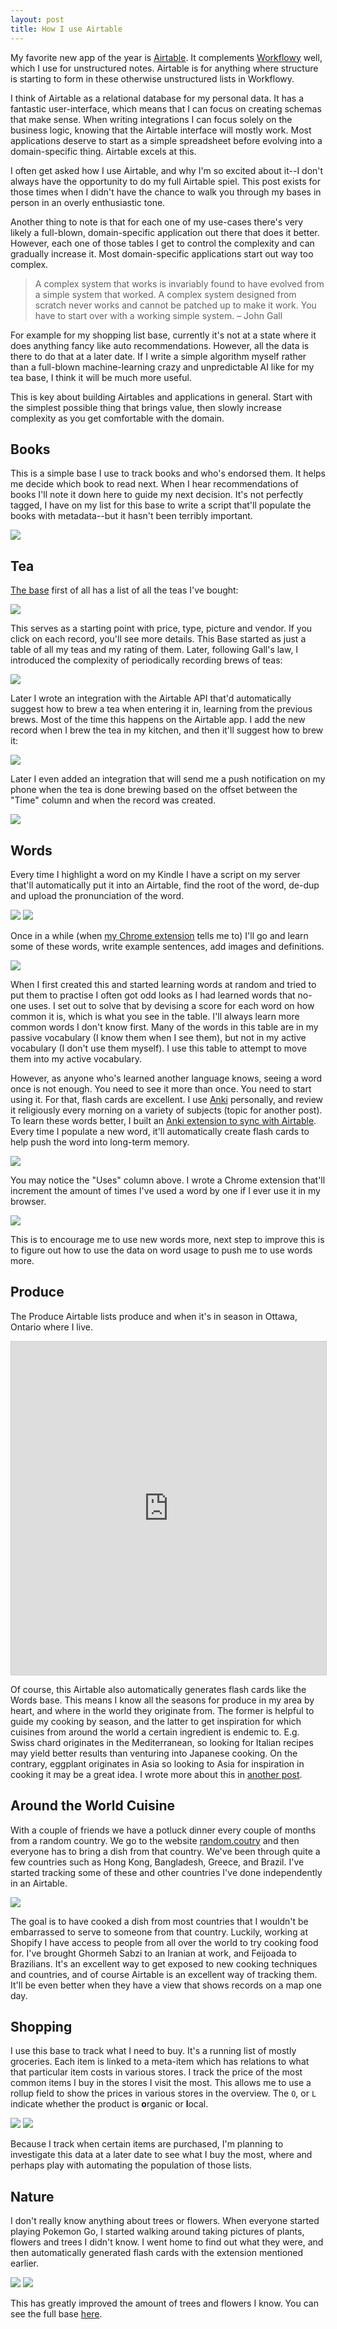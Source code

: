 ```yaml
---
layout: post
title: How I use Airtable
---
```


My favorite new app of the year is [Airtable](http://airtable.com/). It
complements [Workflowy](https://workflowy.com/) well, which I use for
unstructured notes. Airtable is for anything where structure is starting to form
in these otherwise unstructured lists in Workflowy.

I think of Airtable as a relational database for my personal data. It has a
fantastic user-interface, which means that I can focus on creating schemas that
make sense. When writing integrations I can focus solely on the business logic,
knowing that the Airtable interface will mostly work. Most applications deserve
to start as a simple spreadsheet before evolving into a domain-specific thing.
Airtable excels at this.

I often get asked how I use Airtable, and why I'm so excited about it--I don't
always have the opportunity to do my full Airtable spiel. This post exists for
those times when I didn't have the chance to walk you through my bases in person
in an overly enthusiastic tone.

Another thing to note is that for each one of my use-cases there's very likely a
full-blown, domain-specific application out there that does it better. However,
each one of those tables I get to control the complexity and can gradually
increase it. Most domain-specific applications start out way too complex.

> A complex system that works is invariably found to have evolved from a simple
> system that worked. A complex system designed from scratch never works and
> cannot be patched up to make it work. You have to start over with a working
> simple system. – John Gall

For example for my shopping list base, currently it's not at a state where it
does anything fancy like auto recommendations. However, all the data is there to
do that at a later date. If I write a simple algorithm myself rather than a
full-blown machine-learning crazy and unpredictable AI like for my tea base, I
think it will be much more useful.

This is key about building Airtables and applications in general. Start with
the simplest possible thing that brings value, then slowly increase complexity
as you get comfortable with the domain.

## Books

This is a simple base I use to track books and who's endorsed them. It helps me
decide which book to read next. When I hear recommendations of books I'll note
it down here to guide my next decision. It's not perfectly tagged, I have on my
list for this base to write a script that'll populate the books with
metadata--but it hasn't been terribly important.

![](/static/images/airtable/books.png)

## Tea

[The base](https://airtable.com/shr766dr8JhU0jumT) first of all has a list of
all the teas I've bought:

![](/static/images/airtable/teas.png)

This serves as a starting point with price, type, picture and vendor. If you
click on each record, you'll see more details. This Base started as just a table
of all my teas and my rating of them. Later, following Gall's law, I introduced
the complexity of periodically recording brews of teas:

![](/static/images/airtable/brews.png)

Later I wrote an integration with the Airtable API that'd automatically suggest
how to brew a tea when entering it in, learning from the previous brews. Most of
the time this happens on the Airtable app. I add the new record when I brew the
tea in my kitchen, and then it'll suggest how to brew it:

![](/static/images/airtable/tea.gif)

Later I even added an integration that will send me a push notification on my
phone when the tea is done brewing based on the offset between the "Time" column
and when the record was created.

![](/static/images/airtable/notification.PNG)

## Words

Every time I highlight a word on my Kindle I have a script on my server that'll
automatically put it into an Airtable, find the root of the word, de-dup and
upload the pronunciation of the word.

![](/static/images/airtable/kindle.png)
![](/static/images/airtable/words.png)

Once in a while (when [my Chrome
extension](https://github.com/Sirupsen/tivitybalancer) tells me to) I'll go and
learn some of these words, write example sentences, add images and definitions.

![](/static/images/airtable/learning.png)

When I first created this and started learning words at random and tried to put
them to practise I often got odd looks as I had learned words that no-one uses.
I set out to solve that by devising a score for each word on how common it is,
which is what you see in the table. I'll always learn more common words I don't
know first. Many of the words in this table are in my passive vocabulary (I know
them when I see them), but not in my active vocabulary (I don't use them
myself). I use this table to attempt to move them into my active vocabulary.

However, as anyone who's learned another language knows, seeing a word once is
not enough. You need to see it more than once. You need to start using it. For
that, flash cards are excellent. I use [Anki](http://ankisrs.net/) personally,
and review it religiously every morning on a variety of subjects (topic for
another post). To learn these words better, I built an [Anki extension to sync
with Airtable](http://github.com/sirupsen/anki-airtable). Every time I populate
a new word, it'll automatically create flash cards to help push the word into
long-term memory.

![](/static/images/airtable/flash_card.gif)

You may notice the "Uses" column above. I wrote a Chrome extension that'll
increment the amount of times I've used a word by one if I ever use it in my
browser.

![](/static/images/airtable/words_ext.gif)

This is to encourage me to use new words more, next step to improve this is to
figure out how to use the data on word usage to push me to use words more.

## Produce

The Produce Airtable lists produce and when it's in season in Ottawa, Ontario
where I live.

<iframe class="airtable-embed" src="https://airtable.com/embed/shrEvBABjhDXCOkMe?backgroundColor=pink&viewControls=on" frameborder="0" onmousewheel="" width="100%" height="533" style="background: transparent; border: 1px solid #ccc;"></iframe>

Of course, this Airtable also automatically generates flash cards like the Words
base. This means I know all the seasons for produce in my area by heart, and
where in the world they originate from. The former is helpful to guide my
cooking by season, and the latter to get inspiration for which cuisines from
around the world a certain ingredient is endemic to. E.g. Swiss chard originates
in the Mediterranean, so looking for Italian recipes may yield better results
than venturing into Japanese cooking. On the contrary, eggplant originates in
Asia so looking to Asia for inspiration in cooking it may be a great idea. I
wrote more about this in [another
post](http://sirupsen.com/season-driven-cooking/).

## Around the World Cuisine

With a couple of friends we have a potluck dinner every couple of months from a
random country. We go to the website [random.coutry](http://random.country/) and
then everyone has to bring a dish from that country. We've been through quite a
few countries such as Hong Kong, Bangladesh, Greece, and Brazil. I've started
tracking some of these and other countries I've done independently in an Airtable.

![](/static/images/airtable/around_the_world.png)

The goal is to have cooked a dish from most countries that I wouldn't be
embarrassed to serve to someone from that country. Luckily, working at Shopify I
have access to people from all over the world to try cooking food for. I've
brought Ghormeh Sabzi to an Iranian at work, and Feijoada to Brazilians. It's an
excellent way to get exposed to new cooking techniques and countries, and of
course Airtable is an excellent way of tracking them. It'll be even better when
they have a view that shows records on a map one day.

## Shopping

I use this base to track what I need to buy. It's a running list of mostly
groceries. Each item is linked to a meta-item which has relations to what that
particular item costs in various stores. I track the price of the most common
items I buy in the stores I visit the most. This allows me to use a rollup field
to show the prices in various stores in the overview. The `O`, or `L` indicate
whether the product is **o**rganic or **l**ocal.

![](/static/images/airtable/groceries.png)
![](/static/images/airtable/vendors.png)

Because I track when certain items are purchased, I'm planning to investigate
this data at a later date to see what I buy the most, where and perhaps play
with automating the population of those lists.


## Nature

I don't really know anything about trees or flowers. When everyone started
playing Pokemon Go, I started walking around taking pictures of plants, flowers
and trees I didn't know. I went home to find out what they were, and then
automatically generated flash cards with the extension mentioned earlier.

![](/static/images/airtable/flowers.png)
![](/static/images/airtable/trees.png)

This has greatly improved the amount of trees and flowers I know. You can see
the full base [here](https://airtable.com/shrGYC5sNPLqD49fp).
